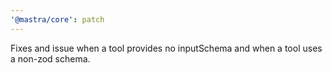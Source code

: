 ```yaml
---
'@mastra/core': patch
---
```


Fixes and issue when a tool provides no inputSchema and when a tool uses a non-zod schema.
